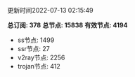 更新时间2022-07-13 02:15:49

**总订阅: 378**
**总节点: 15838**
**有效节点: 4194**
- ss节点: 1499
- ssr节点: 27
- v2ray节点: 2256
- trojan节点: 412
